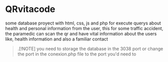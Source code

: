 # QRvitacode
some database proyect with html, css, js and php for execute querys about health and personal information from the user, this for some traffic accident, the paramedic can scan the qr and have vital information about the users like, health information and also a familiar contact

>.[!NOTE]
>you need to storage the database in the 3038 port or change the port in the conexion.php  file to the port you'd need to
